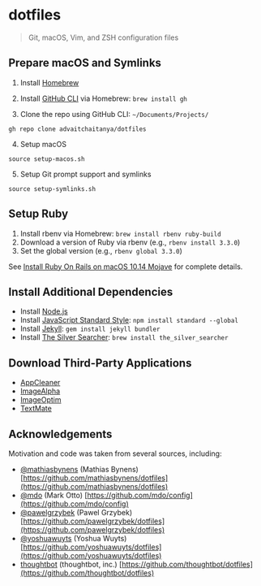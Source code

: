 # dotfiles
> Git, macOS, Vim, and ZSH configuration files

## Prepare macOS and Symlinks

1. Install [Homebrew](https://brew.sh)

2. Install [GitHub CLI](https://cli.github.com) via Homebrew: `brew install gh`

3. Clone the repo using GitHub CLI: `~/Documents/Projects/`

```
gh repo clone advaitchaitanya/dotfiles
```

4. Setup macOS

```
source setup-macos.sh
```

5. Setup Git prompt support and symlinks

```
source setup-symlinks.sh
```

## Setup Ruby
1. Install rbenv via Homebrew: `brew install rbenv ruby-build`
2. Download a version of Ruby via rbenv (e.g., `rbenv install 3.3.0`)
3. Set the global version (e.g., `rbenv global 3.3.0`)

See [Install Ruby On Rails on macOS 10.14 Mojave](https://gorails.com/setup/osx/10.14-mojave) for complete details.

## Install Additional Dependencies
- Install [Node.js](https://nodejs.org/en/)
- Install [JavaScript Standard Style](https://standardjs.com): `npm install standard --global`
- Install [Jekyll](https://jekyllrb.com): `gem install jekyll bundler`
- Install [The Silver Searcher](https://github.com/ggreer/the_silver_searcher): `brew install the_silver_searcher`

## Download Third-Party Applications
- [AppCleaner](https://freemacsoft.net/appcleaner/)
- [ImageAlpha](https://pngmini.com)
- [ImageOptim](https://imageoptim.com/howto.html)
- [TextMate](https://macromates.com/)

## Acknowledgements
Motivation and code was taken from several sources, including:
- [@mathiasbynens](https://github.com/mathiasbynens) (Mathias Bynens) [https://github.com/mathiasbynens/dotfiles](https://github.com/mathiasbynens/dotfiles)
- [@mdo](https://github.com/mdo) (Mark Otto) [https://github.com/mdo/config](https://github.com/mdo/config)
- [@pawelgrzybek](https://github.com/pawelgrzybek) (Pawel Grzybek) [https://github.com/pawelgrzybek/dotfiles](https://github.com/pawelgrzybek/dotfiles)
- [@yoshuawuyts](https://github.com/yoshuawuyts) (Yoshua Wuyts) [https://github.com/yoshuawuyts/dotfiles](https://github.com/yoshuawuyts/dotfiles)
- [thoughtbot](https://github.com/thoughtbot) (thoughtbot, inc.) [https://github.com/thoughtbot/dotfiles](https://github.com/thoughtbot/dotfiles)
